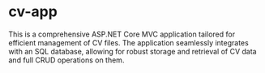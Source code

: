 # cv-app
This is a comprehensive ASP.NET Core MVC  application tailored for efficient management of CV files. The application seamlessly integrates with an SQL database, allowing for robust storage and retrieval of CV data and full CRUD operations on them.
